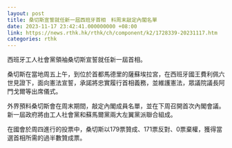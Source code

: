 ```yaml
---
layout: post
title: 桑切斯宣誓就任新一屆西班牙首相　料周末敲定內閣名單
date: 2023-11-17 23:42:41.000000000 +08:00
link: https://news.rthk.hk/rthk/ch/component/k2/1728339-20231117.htm
categories: rthk
---
```


西班牙工人社會黨領袖桑切斯宣誓就任新一屆首相。

桑切斯在當地周五上午，到位於首都馬德里的薩蘇埃拉宮，在西班牙國王費利佩六世見證下，面向憲法宣誓，承諾將忠實履行首相義務，並維護憲法，眾議院議長阿門戈爾等出席儀式。

外界預料桑切斯會在周末期間，敲定內閣成員名單，並在下周召開首次內閣會議。新一屆政府將由工人社會黨和蘇馬爾黨兩大左翼黨派聯合組成。

在國會於周四進行的投票中，桑切斯以179票贊成、171票反對、0票棄權，獲得當選首相所需的過半數贊成票。
